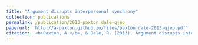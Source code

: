 ```yaml
---
title: "Argument disrupts interpersonal synchrony"
collection: publications
permalink: /publication/2013-paxton_dale-qjep
paperurl: 'http://a-paxton.github.io/files/paxton_dale-2013-qjep.pdf'
citation: '<b>Paxton, A.</b>, & Dale, R. (2013). Argument disrupts interpersonal synchrony. <i>Quarterly Journal of Experimental Psychology</i>, <i>66</i>(11), 2092-2102.'
---
```

